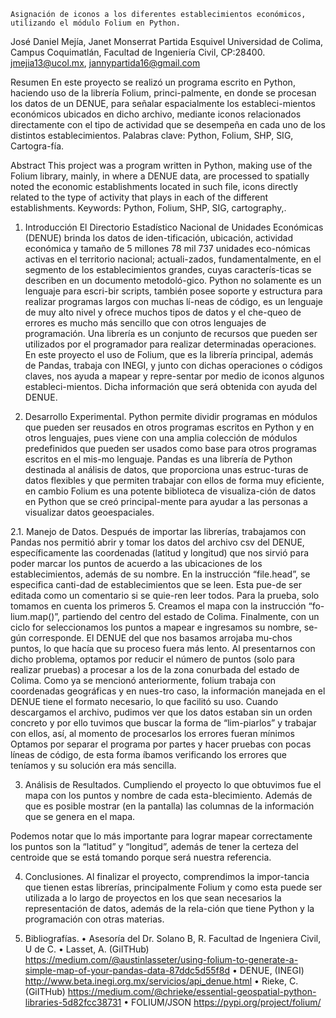 	Asignación de iconos a los diferentes establecimientos económicos, utilizando el módulo Folium en Python.

José Daniel Mejía, Janet Monserrat Partida Esquivel
Universidad de Colima, Campus Coquimatlán, Facultad de Ingeniería Civil, CP:28400.                                  
jmejia13@ucol.mx, jannypartida16@gmail.com
 
Resumen
En este proyecto se realizó un programa escrito en Python, haciendo uso de la librería Folium, princi-palmente, en donde se procesan los datos de un DENUE, para señalar espacialmente los estableci-mientos económicos ubicados en dicho archivo, mediante iconos relacionados directamente con el tipo de actividad que se desempeña en cada uno de los distintos establecimientos.
Palabras clave: Python, Folium, SHP, SIG, Cartogra-fía.

Abstract
This project was a program written in Python, making use of the Folium library, mainly, in where a DENUE data, are processed to spatially noted the economic establishments located in such file, icons directly related to the type of activity that plays in each of the different establishments.
Keywords: Python, Folium, SHP, SIG, cartography,. 

1. 	Introducción
El Directorio Estadístico Nacional de Unidades Económicas (DENUE) brinda los datos de iden-tificación, ubicación, actividad económica y tamaño de 5 millones 78 mil 737 unidades eco-nómicas activas en el territorio nacional; actuali-zados, fundamentalmente, en el segmento de los establecimientos grandes, cuyas caracterís-ticas se describen en un documento metodoló-gico.
Python no solamente es un lenguaje para escri-bir scripts, también posee soporte y estructura para realizar programas largos con muchas lí-neas de código, es un lenguaje de muy alto nivel y ofrece muchos tipos de datos y el che-queo de errores es mucho más sencillo que con otros lenguajes de programación.
Una librería es un conjunto de recursos que pueden ser utilizados por el programador para realizar determinadas operaciones. 
En este proyecto el uso de Folium, que es la librería principal, además de Pandas, trabaja con INEGI, y junto con dichas operaciones o códigos claves, nos ayuda a mapear y repre-sentar por medio de iconos algunos estableci-mientos. Dicha información que será obtenida con ayuda del DENUE.

2. Desarrollo Experimental. 
Python permite dividir programas en módulos que pueden ser reusados en otros programas escritos en Python y en otros lenguajes, pues viene con una amplia colección de módulos predefinidos que pueden ser usados como base para otros programas escritos en el mis-mo lenguaje.
Pandas es una librería de Python destinada al análisis de datos, que proporciona unas estruc-turas de datos flexibles y que permiten trabajar con ellos de forma muy eficiente, en cambio Folium es una potente biblioteca de visualiza-ción de datos en Python que se creó principal-mente para ayudar a las personas a visualizar datos geoespaciales. 

2.1. Manejo de Datos. 
Después de importar las librerías, trabajamos con Pandas nos permitió abrir y tomar los datos del archivo csv del DENUE, específicamente las coordenadas (latitud y longitud) que nos sirvió para poder marcar los puntos de acuerdo a las ubicaciones de los establecimientos, además de su nombre.
En la instrucción “file.head”, se especifica canti-dad de establecimientos que se leen. Esta pue-de ser editada como un comentario si se quie-ren leer todos. Para la prueba, solo tomamos en cuenta los primeros 5.
Creamos el mapa con la instrucción “fo-lium.map()”, partiendo del centro del estado de Colima.
Finalmente, con un ciclo for seleccionamos los puntos a mapear e ingresamos su nombre, se-gún corresponde.
El DENUE del que nos basamos arrojaba mu-chos puntos, lo que hacía que su proceso fuera más lento. Al presentarnos con dicho problema, optamos por reducir el número de puntos (solo para realizar pruebas) a procesar a los de la zona conurbada del estado de Colima.
Como ya se mencionó anteriormente, folium trabaja con coordenadas geográficas y en nues-tro caso, la información manejada en el DENUE tiene el formato necesario, lo que facilitó su uso.
Cuando descargamos el archivo, pudimos ver que los datos estaban sin un orden concreto y por ello tuvimos que buscar la forma de “lim-piarlos” y trabajar con ellos, así, al momento de procesarlos los errores fueran mínimos
Optamos por separar el programa por partes y hacer pruebas con pocas líneas de código, de esta forma íbamos verificando los errores que teníamos y su solución era más sencilla.

3. Análisis de Resultados. 
Cumpliendo el proyecto lo que obtuvimos fue el mapa con los puntos y nombre de cada esta-blecimiento. Además de que es posible mostrar (en la pantalla) las columnas de la información que se genera en el mapa.

Podemos notar que lo más importante para lograr mapear correctamente los puntos son la “latitud” y “longitud”, además de tener la certeza del centroide que se está tomando porque será nuestra referencia.
 
4. Conclusiones.
Al finalizar el proyecto, comprendimos la impor-tancia que tienen estas librerías, principalmente Folium y como esta puede ser utilizada a lo largo de proyectos en los que sean necesarios la representación de datos, además de la rela-ción que tiene Python y la programación con otras materias.

5. Bibliografías.
•	Asesoría del Dr. Solano B, R. Facultad de Ingeniera Civil, U de C.
•	Lasset, A. (GiITHub) https://medium.com/@austinlasseter/using-folium-to-generate-a-simple-map-of-your-pandas-data-87ddc5d55f8d
•	DENUE, (INEGI) http://www.beta.inegi.org.mx/servicios/api_denue.html
•	Rieke, C. (GiITHub) https://medium.com/@chrieke/essential-geospatial-python-libraries-5d82fcc38731
•	FOLIUM/JSON https://pypi.org/project/folium/

